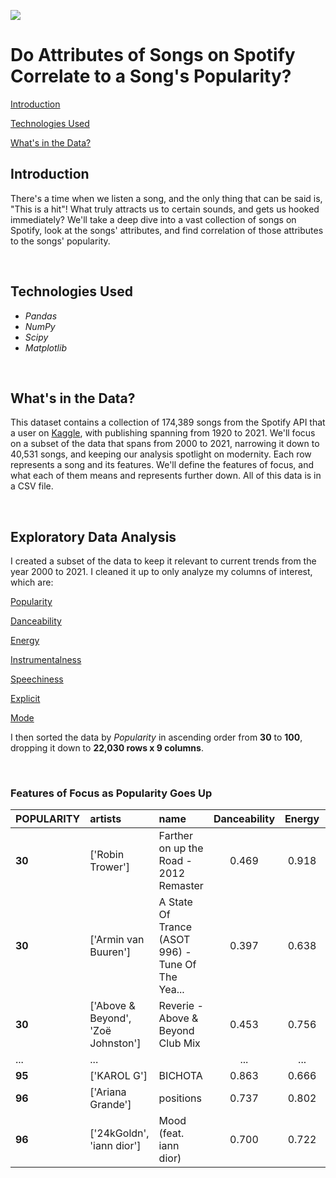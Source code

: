 ![](https://i.guim.co.uk/img/media/ae483ce4f1bfc5497fee1b5387711d1ff0172ec9/232_0_3268_1963/master/3268.jpg?width=1200&quality=85&auto=format&fit=max&s=fcfceea59329a6bee9c9b75dd8d7a055)

# Do Attributes of Songs on Spotify Correlate to a Song's Popularity?

[Introduction](#Introduction)

[Technologies Used](#Technologies-Used)

[What's in the Data?](#What's-in-the-Data?)


## Introduction
There's a time when we listen a song, and the only thing that can be said is, "This is a hit"! What truly attracts us to certain sounds, and gets us hooked immediately? We'll take a deep dive into a vast collection of songs on Spotify, look at the songs' attributes, and find correlation of those attributes to the songs' popularity.

<br>

## Technologies Used
* *Pandas*
* *NumPy*
* *Scipy*
* *Matplotlib*

<br>

## What's in the Data?
This dataset contains a collection of 174,389 songs from the Spotify API that a user on [Kaggle](https://www.kaggle.com/yamaerenay/spotify-dataset-19212020-160k-tracks), with publishing spanning from 1920 to 2021. We'll focus on a subset of the data that spans from 2000 to 2021, narrowing it down to 40,531 songs, and keeping our analysis spotlight on modernity. Each row represents a song and its features. We'll define the features of focus, and what each of them means and represents further down. All of this data is in a CSV file.

<br>

## Exploratory Data Analysis
I created a subset of the data to keep it relevant to current trends from the year 2000 to 2021. I cleaned it up to only analyze my columns of interest, which are:<br>

[Popularity]()

[Danceability]()

[Energy]()

[Instrumentalness]()

[Speechiness]()

[Explicit]()

[Mode]()

I then sorted the data by *Popularity* in ascending order from **30** to **100**, dropping it down to **22,030 rows x 9 columns**.

<br>

### Features of Focus as Popularity Goes Up
|**POPULARITY** |artists|name|Danceability |Energy |Instrumentalness |Speechiness |Explicit |Mode |
|:--------------|:-------|:----|:------------:|:------:|:----------------:|:-----------:|:--------:|:----:|
|         **30**| ['Robin Trower']|Farther on up the Road - 2012 Remaster| 0.469|  0.918|         0.000392|      0.1730|        0|    1|
|         **30**| ['Armin van Buuren']|A State Of Trance (ASOT 996) - Tune Of The Yea...| 0.397|  0.638|         0.000000|      0.1760|        0|    1|
|         **30**| ['Above & Beyond', 'Zoë Johnston']|Reverie - Above & Beyond Club Mix| 0.453|  0.756|         0.064800|      0.0472|        0|    1|
|...            |...    |    |...      |...    |...              |...         |...      |...  |
|         **95**| ['KAROL G']|BICHOTA	| 0.863|  0.666|         0.000493|      0.1520|        1|    0|
|         **96**| ['Ariana Grande']|positions	| 0.737|  0.802|         0.000000|      0.0878|        1|    1|
|         **96**| ['24kGoldn', 'iann dior'] |Mood (feat. iann dior)| 0.700|  0.722|         0.000000|      0.0369|        1|    0|

<br>